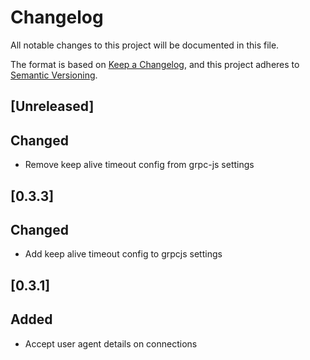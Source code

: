 # Changelog

All notable changes to this project will be documented in this file.

The format is based on [Keep a Changelog](https://keepachangelog.com/en/1.0.0/),
and this project adheres to [Semantic Versioning](https://semver.org/spec/v2.0.0.html).

## [Unreleased]

## Changed

- Remove keep alive timeout config from grpc-js settings

## [0.3.3]

## Changed

- Add keep alive timeout config to grpcjs settings

## [0.3.1]

## Added

- Accept user agent details on connections
